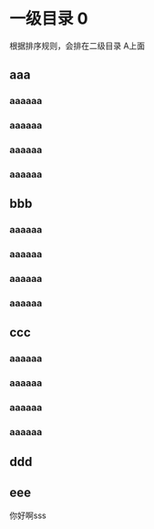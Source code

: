 # 一级目录 0

根据排序规则，会排在二级目录 A上面
## aaa
### aaaaaa
### aaaaaa
### aaaaaa
### aaaaaa
## bbb
### aaaaaa
### aaaaaa
### aaaaaa
### aaaaaa
## ccc
### aaaaaa
### aaaaaa
### aaaaaa
### aaaaaa
## ddd

## eee

你好啊sss